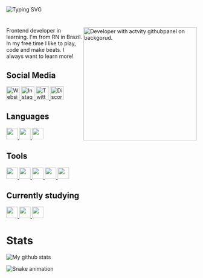 <img src="https://readme-typing-svg.demolab.com?font=Nunito&weight=500&duration=4000&pause=1000&color=7415E0&width=435&height=35&lines=Hi%2C+im+Tiago+%F0%9F%91%8B;Frontend+developer+in+learning!;+I'm+from+RN+in+Brazil.+%F0%9F%87%A7%F0%9F%87%B7;I+like+to+play%2C+code+and+make+beats." alt="Typing SVG"/>

#

<img align="right" width="300" src="https://ttstatic.netlify.app/github/img/developer.svg" alt="Developer with actvity githubpanel on backgorud.">

<p>Frontend developer in learning. I'm from RN in Brazil. In my free time I like to play, code and make beats. I always want to learn more!</p>

## Social Media

<a href="https://ttdsgms.netlify.app?utm_source=github&utm_medium=link&utm_campaign=githubreadme">
	<img width="35" src="https://ttstatic.netlify.app/github/img/link.svg" alt="Website Homepage">
</a>
<a href="https://www.instagram.com/ttdsgms">
	<img width="35" src="https://ttstatic.netlify.app/github/img/instagram.svg" alt="Instagram"/>
</a>
<a href="https://twitter.com/ttdsgms">
	<img width="35" src="https://ttstatic.netlify.app/github/img/twitter.svg" alt="Twitter"/>
</a>
<a href="https://ttdsgms.netlify.app/discord?utm_source=github&utm_medium=link&utm_campaign=githubreadme">
	<img width="35" src="https://ttstatic.netlify.app/github/img/discord.svg" alt="Discord"/>
</a>

## Languages

<a href="https://www.w3.org/html/">
	<img width="30" src="https://ttstatic.netlify.app/github/img/html.svg">
</a>
<a href="https://www.w3.org/Style/CSS/">
	<img width="30" src="https://ttstatic.netlify.app/github/img/css.svg">
</a>
<a href="https://developer.mozilla.org/pt-BR/docs/Web/JavaScript">
	<img width="30" src="https://ttstatic.netlify.app/github/img/js.svg">
</a>
	
## Tools
	
</a>
<a href="https://github.com/ttdsgms">
	<img width="30" src="https://ttstatic.netlify.app/github/img/github.svg">
</a>
<a href="https://git-scm.com">
	<img width="30" src="https://ttstatic.netlify.app/github/img/git.svg"> 
</a>
<a href="https://code.visualstudio.com">
	<img width="30" src="https://ttstatic.netlify.app/github/img/vscode.svg">
</a>
<a href="https://netlify.com">
	<img width="30" src="https://ttstatic.netlify.app/github/img/netlify.svg">
</a>
<a href="https://vercel.com">
	<img width="30" src="https://ttstatic.netlify.app/github/img/vercel.svg">
</a>

## Currently studying
<a href="https://nextjs.org">
	<img width="30" src="https://ttstatic.netlify.app/github/img/nextjs.svg">
</a>
<a href="https://reactjs.org">
	<img width="30" src="https://ttstatic.netlify.app/github/img/reactjs.svg">
</a>
<a href="https://developer.mozilla.org/pt-BR/docs/Web/JavaScript">
	<img width="30" src="https://ttstatic.netlify.app/github/img/js.svg">
</a>

# Stats

<img align="center" src="https://github-readme-stats.vercel.app/api?username=ttdsgms&count_private=true&show_icons=true&theme=dark&include_all_commits=true" alt="My github stats"/>

![Snake animation](https://github.com/ttdsgms/ttdsgms/blob/output/github-contribution-grid-snake.svg)
